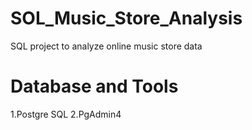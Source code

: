 # SOL_Music_Store_Analysis
SQL project to analyze online music store data
# Database and Tools
1.Postgre SQL
2.PgAdmin4

